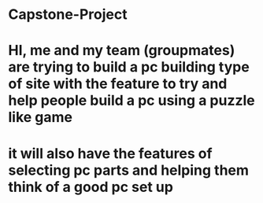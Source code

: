 # Capstone-Project
# HI, me and my team (groupmates) are trying to build a pc building type of site with the feature to try and help people build a pc using a puzzle like game 
# it will also have the features of selecting pc parts and helping them think of a good pc set up
